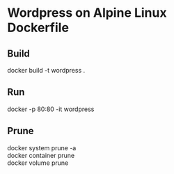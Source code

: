 # Wordpress on Alpine Linux Dockerfile
## Build
docker build -t wordpress .
## Run
docker -p 80:80 -it wordpress
## Prune
docker system prune -a  
docker container prune  
docker volume prune
